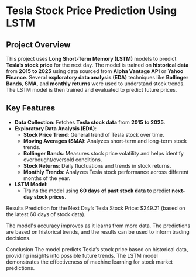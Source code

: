 # Tesla Stock Price Prediction Using LSTM

## Project Overview

This project uses **Long Short-Term Memory (LSTM)** models to predict **Tesla’s stock price** for the next day. The model is trained on **historical data** from **2015 to 2025** using data sourced from **Alpha Vantage API** or **Yahoo Finance**. Several **exploratory data analysis (EDA)** techniques like **Bollinger Bands**, **SMA**, and **monthly returns** were used to understand stock trends. The LSTM model is then trained and evaluated to predict future prices.

## Key Features

- **Data Collection**: Fetches **Tesla stock data** from **2015 to 2025**.
- **Exploratory Data Analysis (EDA)**:
  - **Stock Price Trend**: General trend of Tesla stock over time.
  - **Moving Averages (SMA)**: Analyzes short-term and long-term stock trends.
  - **Bollinger Bands**: Measures stock price volatility and helps identify overbought/oversold conditions.
  - **Stock Returns**: Daily fluctuations and trends in stock returns.
  - **Monthly Trends**: Analyzes Tesla stock performance across different months of the year.
- **LSTM Model**: 
  - Trains the model using **60 days of past stock data** to predict **next-day stock prices**.

Results
Prediction for the Next Day’s Tesla Stock Price: $249.21 (based on the latest 60 days of stock data).

The model's accuracy improves as it learns from more data. The predictions are based on historical trends, and the results can be used to inform trading decisions.

Conclusion
The model predicts Tesla’s stock price based on historical data, providing insights into possible future trends. The LSTM model demonstrates the effectiveness of machine learning for stock market predictions.
